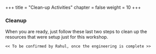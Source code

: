 +++
title = "Clean-up Activities"
chapter = false
weight = 10
+++

### Cleanup 
When you are ready, just follow these last two steps to clean up the resources that were setup just for this workshop.

`<< To be confirmed by Rahul, once the engineering is complete >>`





